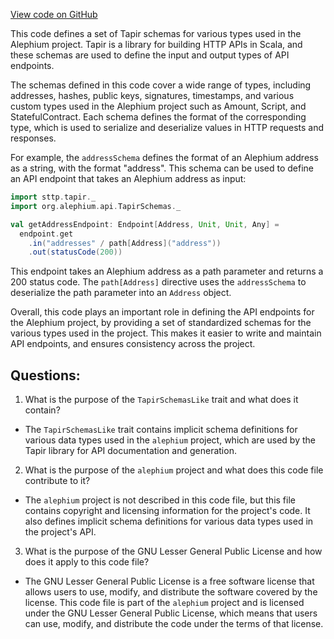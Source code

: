 [View code on GitHub](https://github.com/alephium/alephium/blob/master/api/src/main/scala/org/alephium/api/TapirSchemas.scala)

This code defines a set of Tapir schemas for various types used in the Alephium project. Tapir is a library for building HTTP APIs in Scala, and these schemas are used to define the input and output types of API endpoints.

The schemas defined in this code cover a wide range of types, including addresses, hashes, public keys, signatures, timestamps, and various custom types used in the Alephium project such as Amount, Script, and StatefulContract. Each schema defines the format of the corresponding type, which is used to serialize and deserialize values in HTTP requests and responses.

For example, the `addressSchema` defines the format of an Alephium address as a string, with the format "address". This schema can be used to define an API endpoint that takes an Alephium address as input:

```scala
import sttp.tapir._
import org.alephium.api.TapirSchemas._

val getAddressEndpoint: Endpoint[Address, Unit, Unit, Any] =
  endpoint.get
    .in("addresses" / path[Address]("address"))
    .out(statusCode(200))
```

This endpoint takes an Alephium address as a path parameter and returns a 200 status code. The `path[Address]` directive uses the `addressSchema` to deserialize the path parameter into an `Address` object.

Overall, this code plays an important role in defining the API endpoints for the Alephium project, by providing a set of standardized schemas for the various types used in the project. This makes it easier to write and maintain API endpoints, and ensures consistency across the project.
## Questions: 
 1. What is the purpose of the `TapirSchemasLike` trait and what does it contain?
- The `TapirSchemasLike` trait contains implicit schema definitions for various data types used in the `alephium` project, which are used by the Tapir library for API documentation and generation.

2. What is the purpose of the `alephium` project and what does this code file contribute to it?
- The `alephium` project is not described in this code file, but this file contains copyright and licensing information for the project's code. It also defines implicit schema definitions for various data types used in the project's API.

3. What is the purpose of the GNU Lesser General Public License and how does it apply to this code file?
- The GNU Lesser General Public License is a free software license that allows users to use, modify, and distribute the software covered by the license. This code file is part of the `alephium` project and is licensed under the GNU Lesser General Public License, which means that users can use, modify, and distribute the code under the terms of that license.